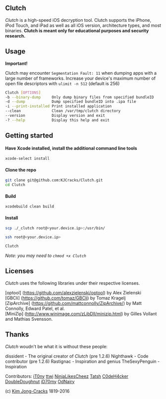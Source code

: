 Clutch
------------
*Clutch* is a high-speed iOS decryption tool. Clutch supports the iPhone, iPod Touch, and iPad as well as all iOS version, architecture types, and most binaries. **Clutch is meant only for educational purposes and security research.**

Usage
------------

**Important!**

Clutch may encounter `Segmentation Fault: 11` when dumping apps with a large number of frameworks.
Increase your device's maximum number of open file descriptors with `ulimit -n 512` (default is 256)

```sh
Clutch [OPTIONS]
-b --binary-dump     Only dump binary files from specified bundleID
-d --dump            Dump specified bundleID into .ipa file
-i --print-installed Print installed application
--clean              Clean /var/tmp/clutch directory
--version            Display version and exit
-? --help            Display this help and exit
```
Getting started
------------
#### Have Xcode installed, install the additional command line tools
```sh
xcode-select install
```
#### Clone the repo
```sh
git clone git@github.com:KJCracks/Clutch.git
cd Clutch
```
#### Build
```sh
xcodebuild clean build
```
#### Install

```sh
scp ./_clutch root@<your.device.ip>:/usr/bin/
```
```sh
ssh root@<your.device.ip>
```
```sh
Clutch
```
_Note: you may need to `chmod +x Clutch`_


Licenses
------------
*Clutch* uses the following libraries under their respective licenses.

[optool] (https://github.com/alexzielenski/optool) by Alex Zielenski<br />
[GBCli] (https://github.com/tomaz/GBCli) by Tomaz Kragelj<br />
[ZipArchive] (https://github.com/mattconnolly/ZipArchive/) by Matt Connolly, Edward Patel, et al.<br />
[MiniZip] (http://www.winimage.com/zLibDll/minizip.html) by Gilles Vollant and Mathias Svensson.

Thanks
------------
*Clutch* woudn't be what it is without these people:

dissident - The original creator of *Clutch* (pre 1.2.6)
Nighthawk - Code contributor (pre 1.2.6)
Rastignac - Inspiration and genius
TheSexyPenguin - Inspiration

Contributors:
[iT0ny](https://github.com/iT0ny)
[ttwj](https://github.com/ttwj)
[NinjaLikesCheez](https://github.com/NinjaLikesCheez)
[Tatsh](https://github.com/Tatsh)
[C0deH4cker](https://github.com/C0deH4cker)
[DoubleDoughnut](https://github.com/DoubleDoughnut)
[iD70my](https://github.com/iD70my)
[OdNairy](https://github.com/OdNairy)


(c) [Kim Jong-Cracks](http://cracksby.kim) 1819-2016
